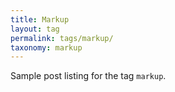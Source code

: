 ```yaml
---
title: Markup
layout: tag
permalink: tags/markup/
taxonomy: markup
---
```


Sample post listing for the tag `markup`.
